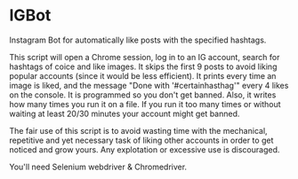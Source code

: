 # IGBot
Instagram Bot for automatically like posts with the specified hashtags.

This script will open a Chrome session, log in to an IG account, search for hashtags of coice and like images. It skips the first 9 posts to avoid liking popular accounts (since it would be less efficient).
It prints every time an image is liked, and the message "Done with '#certainhasthag'" every 4 likes on the console. It is programmed so you don't get banned.
Also, it writes how many times you run it on a file. If you run it too many times or without waiting at least 20/30 minutes your account might get banned.

The fair use of this script is to avoid wasting time with the mechanical, repetitive and yet necessary task of liking other accounts in order to get noticed and grow yours. Any explotation or excessive use is discouraged.

You'll need Selenium webdriver & Chromedriver.
